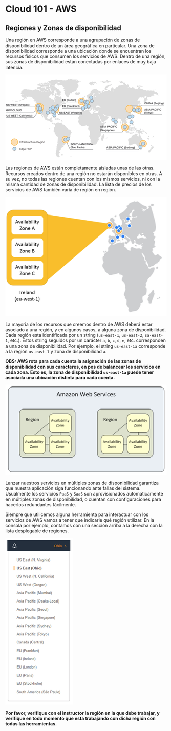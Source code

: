 # Cloud 101 - AWS

## Regiones y Zonas de disponibilidad

Una región en AWS corresponde a una agrupación de zonas de disponibilidad dentro de un área geográfica en particular. Una zona de disponibilidad corresponde a una ubicación donde se encuentran los recursos físicos que consumen los servicios de AWS. Dentro de una región, sus zonas de disponibilidad están conectadas por enlaces de muy baja latencia.

![](https://github.com/conapps/Devops-101/raw/master/Cloud/aws/imagenes/007.png)

Las regiones de AWS están completamente aisladas unas de las otras. Recursos creados dentro de una región no estarán disponibles en otras. A su vez, no todas las regiones cuentan con los mismos servicios, ni con la misma cantidad de zonas de disponibilidad. La lista de precios de los servicios de AWS también varía de región en región.

![](https://github.com/conapps/Devops-101/raw/master/Cloud/aws/imagenes/008.png)

La mayoría de los recursos que creemos dentro de AWS deberá estar asociado a una región, y en algunos casos, a alguna zona de disponibilidad. Cada región esta identificada por un string (`us-east-1`, `us-east-2`, `sa-east-1`, etc.). Estos string seguidos por un carácter `a`, `b`, `c`, `d`, `e`, etc. corresponden a una zona de disponibilidad. Por ejemplo, el string `us-east-1a` corresponde a la región `us-east-1` y zona de disponibilidad `a`. 

**OBS: AWS rota para cada cuenta la asignación de las zonas de disponibilidad con sus caracteres, en pos de balancear los servicios en cada zona. Esto es, la zona de disponibilidad `us-east-1a` puede tener asociada una ubicación distinta para cada cuenta.**

![](https://github.com/conapps/Devops-101/raw/master/Cloud/aws/imagenes/009.png)

Lanzar nuestros servicios en múltiples zonas de disponibilidad garantiza que nuestra aplicación siga funcionando ante fallas del sistema. Usualmente los servicios `PaaS` y `SaaS` son aprovisionados automáticamente en múltiples zonas de disponibilidad, o cuentan con configuraciones para hacerlos redundantes fácilmente.

Siempre que utilicemos alguna herramienta para interactuar con los servicios de AWS vamos a tener que indicarle qué región utilizar. En la consola por ejemplo, contamos con una sección arriba a la derecha con la lista desplegable de regiones.

![](https://github.com/conapps/Devops-101/raw/master/Cloud/aws/imagenes/010.png)

**Por favor, verifique con el instructor la región en la que debe trabajar, y verifique en todo momento que esta trabajando con dicha región con todas las herramientas.**
